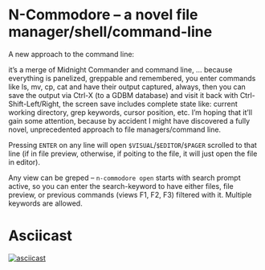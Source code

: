# N-Commodore – a novel file manager/shell/command-line

A new approach to the command line:

it’s a merge of Midnight Commander and command line,
… because everything is panelized, greppable and remembered,
you enter commands like ls, mv, cp, cat and have their output captured, always,
then you can save the output via Ctrl-X (to a GDBM database) and visit it back with Ctrl-Shift-Left/Right,
the screen save includes complete state like: current working directory, grep keywords, cursor position, etc.
I’m hoping that it’ll gain some attention, because by accident I might have discovered a fully novel, unprecedented approach to file managers/command line.
 
Pressing `ENTER` on any line will open `$VISUAL`/`$EDITOR`/`$PAGER` scrolled to
that line (if in file preview, otherwise, if poiting to the file, it will just open the file in editor).

Any view can be greped – `n-commodore open` starts with search prompt active, so you
can enter the search-keyword to have either files, file preview, or previous commands (views F1, F2, F3) filtered with it. Multiple keywords are allowed.

# Asciicast

[![asciicast](https://asciinema.org/a/577630.svg)](https://asciinema.org/a/577630)
